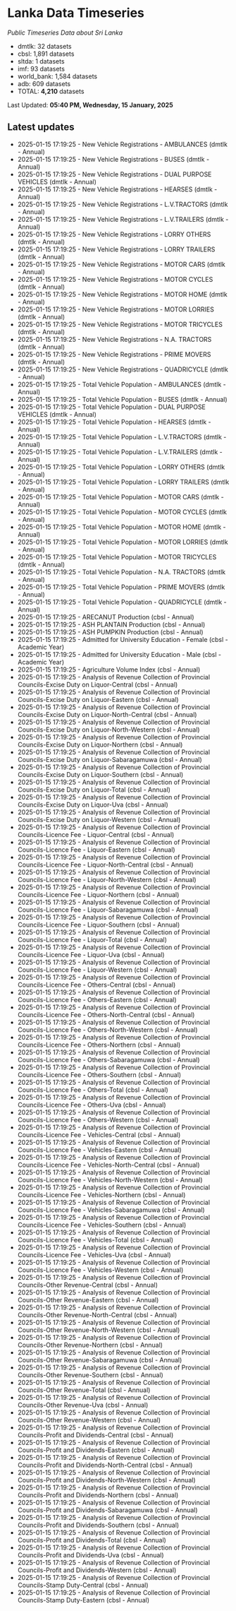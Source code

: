 # Lanka Data Timeseries
*Public Timeseries Data about Sri Lanka*

* dmtlk: 32 datasets
* cbsl: 1,891 datasets
* sltda: 1 datasets
* imf: 93 datasets
* world_bank: 1,584 datasets
* adb: 609 datasets
* TOTAL: **4,210** datasets

Last Updated: **05:40 PM, Wednesday, 15 January, 2025**

## Latest updates

* 2025-01-15 17:19:25 - New Vehicle Registrations - AMBULANCES (dmtlk - Annual)
* 2025-01-15 17:19:25 - New Vehicle Registrations - BUSES (dmtlk - Annual)
* 2025-01-15 17:19:25 - New Vehicle Registrations - DUAL PURPOSE VEHICLES (dmtlk - Annual)
* 2025-01-15 17:19:25 - New Vehicle Registrations - HEARSES (dmtlk - Annual)
* 2025-01-15 17:19:25 - New Vehicle Registrations - L.V.TRACTORS (dmtlk - Annual)
* 2025-01-15 17:19:25 - New Vehicle Registrations - L.V.TRAILERS (dmtlk - Annual)
* 2025-01-15 17:19:25 - New Vehicle Registrations - LORRY OTHERS (dmtlk - Annual)
* 2025-01-15 17:19:25 - New Vehicle Registrations - LORRY TRAILERS (dmtlk - Annual)
* 2025-01-15 17:19:25 - New Vehicle Registrations - MOTOR CARS (dmtlk - Annual)
* 2025-01-15 17:19:25 - New Vehicle Registrations - MOTOR CYCLES (dmtlk - Annual)
* 2025-01-15 17:19:25 - New Vehicle Registrations - MOTOR HOME (dmtlk - Annual)
* 2025-01-15 17:19:25 - New Vehicle Registrations - MOTOR LORRIES (dmtlk - Annual)
* 2025-01-15 17:19:25 - New Vehicle Registrations - MOTOR TRICYCLES (dmtlk - Annual)
* 2025-01-15 17:19:25 - New Vehicle Registrations - N.A. TRACTORS (dmtlk - Annual)
* 2025-01-15 17:19:25 - New Vehicle Registrations - PRIME MOVERS (dmtlk - Annual)
* 2025-01-15 17:19:25 - New Vehicle Registrations - QUADRICYCLE (dmtlk - Annual)
* 2025-01-15 17:19:25 - Total Vehicle Population - AMBULANCES (dmtlk - Annual)
* 2025-01-15 17:19:25 - Total Vehicle Population - BUSES (dmtlk - Annual)
* 2025-01-15 17:19:25 - Total Vehicle Population - DUAL PURPOSE VEHICLES (dmtlk - Annual)
* 2025-01-15 17:19:25 - Total Vehicle Population - HEARSES (dmtlk - Annual)
* 2025-01-15 17:19:25 - Total Vehicle Population - L.V.TRACTORS (dmtlk - Annual)
* 2025-01-15 17:19:25 - Total Vehicle Population - L.V.TRAILERS (dmtlk - Annual)
* 2025-01-15 17:19:25 - Total Vehicle Population - LORRY OTHERS (dmtlk - Annual)
* 2025-01-15 17:19:25 - Total Vehicle Population - LORRY TRAILERS (dmtlk - Annual)
* 2025-01-15 17:19:25 - Total Vehicle Population - MOTOR CARS (dmtlk - Annual)
* 2025-01-15 17:19:25 - Total Vehicle Population - MOTOR CYCLES (dmtlk - Annual)
* 2025-01-15 17:19:25 - Total Vehicle Population - MOTOR HOME (dmtlk - Annual)
* 2025-01-15 17:19:25 - Total Vehicle Population - MOTOR LORRIES (dmtlk - Annual)
* 2025-01-15 17:19:25 - Total Vehicle Population - MOTOR TRICYCLES (dmtlk - Annual)
* 2025-01-15 17:19:25 - Total Vehicle Population - N.A. TRACTORS (dmtlk - Annual)
* 2025-01-15 17:19:25 - Total Vehicle Population - PRIME MOVERS (dmtlk - Annual)
* 2025-01-15 17:19:25 - Total Vehicle Population - QUADRICYCLE (dmtlk - Annual)
* 2025-01-15 17:19:25 - ARECANUT Production (cbsl - Annual)
* 2025-01-15 17:19:25 - ASH PLANTAIN Production (cbsl - Annual)
* 2025-01-15 17:19:25 - ASH PUMPKIN Production (cbsl - Annual)
* 2025-01-15 17:19:25 - Admitted for University Education - Female (cbsl - Academic Year)
* 2025-01-15 17:19:25 - Admitted for University Education - Male (cbsl - Academic Year)
* 2025-01-15 17:19:25 - Agriculture Volume Index (cbsl - Annual)
* 2025-01-15 17:19:25 - Analysis of Revenue Collection of Provincial Councils-Excise Duty on Liquor-Central (cbsl - Annual)
* 2025-01-15 17:19:25 - Analysis of Revenue Collection of Provincial Councils-Excise Duty on Liquor-Eastern (cbsl - Annual)
* 2025-01-15 17:19:25 - Analysis of Revenue Collection of Provincial Councils-Excise Duty on Liquor-North-Central (cbsl - Annual)
* 2025-01-15 17:19:25 - Analysis of Revenue Collection of Provincial Councils-Excise Duty on Liquor-North-Western (cbsl - Annual)
* 2025-01-15 17:19:25 - Analysis of Revenue Collection of Provincial Councils-Excise Duty on Liquor-Northern (cbsl - Annual)
* 2025-01-15 17:19:25 - Analysis of Revenue Collection of Provincial Councils-Excise Duty on Liquor-Sabaragamuwa (cbsl - Annual)
* 2025-01-15 17:19:25 - Analysis of Revenue Collection of Provincial Councils-Excise Duty on Liquor-Southern (cbsl - Annual)
* 2025-01-15 17:19:25 - Analysis of Revenue Collection of Provincial Councils-Excise Duty on Liquor-Total (cbsl - Annual)
* 2025-01-15 17:19:25 - Analysis of Revenue Collection of Provincial Councils-Excise Duty on Liquor-Uva (cbsl - Annual)
* 2025-01-15 17:19:25 - Analysis of Revenue Collection of Provincial Councils-Excise Duty on Liquor-Western (cbsl - Annual)
* 2025-01-15 17:19:25 - Analysis of Revenue Collection of Provincial Councils-Licence Fee - Liquor-Central (cbsl - Annual)
* 2025-01-15 17:19:25 - Analysis of Revenue Collection of Provincial Councils-Licence Fee - Liquor-Eastern (cbsl - Annual)
* 2025-01-15 17:19:25 - Analysis of Revenue Collection of Provincial Councils-Licence Fee - Liquor-North-Central (cbsl - Annual)
* 2025-01-15 17:19:25 - Analysis of Revenue Collection of Provincial Councils-Licence Fee - Liquor-North-Western (cbsl - Annual)
* 2025-01-15 17:19:25 - Analysis of Revenue Collection of Provincial Councils-Licence Fee - Liquor-Northern (cbsl - Annual)
* 2025-01-15 17:19:25 - Analysis of Revenue Collection of Provincial Councils-Licence Fee - Liquor-Sabaragamuwa (cbsl - Annual)
* 2025-01-15 17:19:25 - Analysis of Revenue Collection of Provincial Councils-Licence Fee - Liquor-Southern (cbsl - Annual)
* 2025-01-15 17:19:25 - Analysis of Revenue Collection of Provincial Councils-Licence Fee - Liquor-Total (cbsl - Annual)
* 2025-01-15 17:19:25 - Analysis of Revenue Collection of Provincial Councils-Licence Fee - Liquor-Uva (cbsl - Annual)
* 2025-01-15 17:19:25 - Analysis of Revenue Collection of Provincial Councils-Licence Fee - Liquor-Western (cbsl - Annual)
* 2025-01-15 17:19:25 - Analysis of Revenue Collection of Provincial Councils-Licence Fee - Others-Central (cbsl - Annual)
* 2025-01-15 17:19:25 - Analysis of Revenue Collection of Provincial Councils-Licence Fee - Others-Eastern (cbsl - Annual)
* 2025-01-15 17:19:25 - Analysis of Revenue Collection of Provincial Councils-Licence Fee - Others-North-Central (cbsl - Annual)
* 2025-01-15 17:19:25 - Analysis of Revenue Collection of Provincial Councils-Licence Fee - Others-North-Western (cbsl - Annual)
* 2025-01-15 17:19:25 - Analysis of Revenue Collection of Provincial Councils-Licence Fee - Others-Northern (cbsl - Annual)
* 2025-01-15 17:19:25 - Analysis of Revenue Collection of Provincial Councils-Licence Fee - Others-Sabaragamuwa (cbsl - Annual)
* 2025-01-15 17:19:25 - Analysis of Revenue Collection of Provincial Councils-Licence Fee - Others-Southern (cbsl - Annual)
* 2025-01-15 17:19:25 - Analysis of Revenue Collection of Provincial Councils-Licence Fee - Others-Total (cbsl - Annual)
* 2025-01-15 17:19:25 - Analysis of Revenue Collection of Provincial Councils-Licence Fee - Others-Uva (cbsl - Annual)
* 2025-01-15 17:19:25 - Analysis of Revenue Collection of Provincial Councils-Licence Fee - Others-Western (cbsl - Annual)
* 2025-01-15 17:19:25 - Analysis of Revenue Collection of Provincial Councils-Licence Fee - Vehicles-Central (cbsl - Annual)
* 2025-01-15 17:19:25 - Analysis of Revenue Collection of Provincial Councils-Licence Fee - Vehicles-Eastern (cbsl - Annual)
* 2025-01-15 17:19:25 - Analysis of Revenue Collection of Provincial Councils-Licence Fee - Vehicles-North-Central (cbsl - Annual)
* 2025-01-15 17:19:25 - Analysis of Revenue Collection of Provincial Councils-Licence Fee - Vehicles-North-Western (cbsl - Annual)
* 2025-01-15 17:19:25 - Analysis of Revenue Collection of Provincial Councils-Licence Fee - Vehicles-Northern (cbsl - Annual)
* 2025-01-15 17:19:25 - Analysis of Revenue Collection of Provincial Councils-Licence Fee - Vehicles-Sabaragamuwa (cbsl - Annual)
* 2025-01-15 17:19:25 - Analysis of Revenue Collection of Provincial Councils-Licence Fee - Vehicles-Southern (cbsl - Annual)
* 2025-01-15 17:19:25 - Analysis of Revenue Collection of Provincial Councils-Licence Fee - Vehicles-Total (cbsl - Annual)
* 2025-01-15 17:19:25 - Analysis of Revenue Collection of Provincial Councils-Licence Fee - Vehicles-Uva (cbsl - Annual)
* 2025-01-15 17:19:25 - Analysis of Revenue Collection of Provincial Councils-Licence Fee - Vehicles-Western (cbsl - Annual)
* 2025-01-15 17:19:25 - Analysis of Revenue Collection of Provincial Councils-Other Revenue-Central (cbsl - Annual)
* 2025-01-15 17:19:25 - Analysis of Revenue Collection of Provincial Councils-Other Revenue-Eastern (cbsl - Annual)
* 2025-01-15 17:19:25 - Analysis of Revenue Collection of Provincial Councils-Other Revenue-North-Central (cbsl - Annual)
* 2025-01-15 17:19:25 - Analysis of Revenue Collection of Provincial Councils-Other Revenue-North-Western (cbsl - Annual)
* 2025-01-15 17:19:25 - Analysis of Revenue Collection of Provincial Councils-Other Revenue-Northern (cbsl - Annual)
* 2025-01-15 17:19:25 - Analysis of Revenue Collection of Provincial Councils-Other Revenue-Sabaragamuwa (cbsl - Annual)
* 2025-01-15 17:19:25 - Analysis of Revenue Collection of Provincial Councils-Other Revenue-Southern (cbsl - Annual)
* 2025-01-15 17:19:25 - Analysis of Revenue Collection of Provincial Councils-Other Revenue-Total (cbsl - Annual)
* 2025-01-15 17:19:25 - Analysis of Revenue Collection of Provincial Councils-Other Revenue-Uva (cbsl - Annual)
* 2025-01-15 17:19:25 - Analysis of Revenue Collection of Provincial Councils-Other Revenue-Western (cbsl - Annual)
* 2025-01-15 17:19:25 - Analysis of Revenue Collection of Provincial Councils-Profit and Dividends-Central (cbsl - Annual)
* 2025-01-15 17:19:25 - Analysis of Revenue Collection of Provincial Councils-Profit and Dividends-Eastern (cbsl - Annual)
* 2025-01-15 17:19:25 - Analysis of Revenue Collection of Provincial Councils-Profit and Dividends-North-Central (cbsl - Annual)
* 2025-01-15 17:19:25 - Analysis of Revenue Collection of Provincial Councils-Profit and Dividends-North-Western (cbsl - Annual)
* 2025-01-15 17:19:25 - Analysis of Revenue Collection of Provincial Councils-Profit and Dividends-Northern (cbsl - Annual)
* 2025-01-15 17:19:25 - Analysis of Revenue Collection of Provincial Councils-Profit and Dividends-Sabaragamuwa (cbsl - Annual)
* 2025-01-15 17:19:25 - Analysis of Revenue Collection of Provincial Councils-Profit and Dividends-Southern (cbsl - Annual)
* 2025-01-15 17:19:25 - Analysis of Revenue Collection of Provincial Councils-Profit and Dividends-Total (cbsl - Annual)
* 2025-01-15 17:19:25 - Analysis of Revenue Collection of Provincial Councils-Profit and Dividends-Uva (cbsl - Annual)
* 2025-01-15 17:19:25 - Analysis of Revenue Collection of Provincial Councils-Profit and Dividends-Western (cbsl - Annual)
* 2025-01-15 17:19:25 - Analysis of Revenue Collection of Provincial Councils-Stamp Duty-Central (cbsl - Annual)
* 2025-01-15 17:19:25 - Analysis of Revenue Collection of Provincial Councils-Stamp Duty-Eastern (cbsl - Annual)
